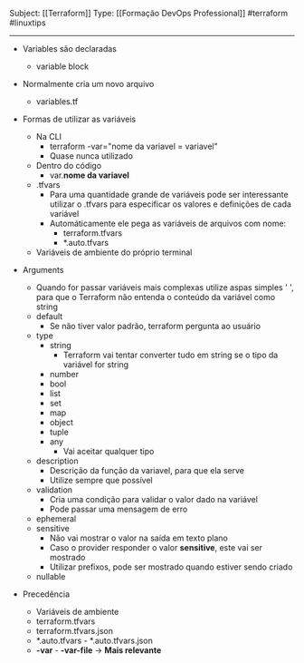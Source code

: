 Subject: [[Terraform]] 
Type: [[Formação DevOps Professional]]  #terraform #linuxtips

---
- Variables são declaradas
	- variable block
- Normalmente cria um novo arquivo
	- variables.tf
- Formas de utilizar as variáveis
	- Na CLI 
		- terraform -var="nome da variavel = variavel"
		- Quase nunca utilizado
	- Dentro do código
		- var.**nome da variavel**
	- .tfvars
		- Para uma quantidade grande de variáveis pode ser interessante utilizar o .tfvars para especificar os valores e definições de cada variável
		- Automáticamente ele pega as variáveis de arquivos com nome:
			- terraform.tfvars
			- \*.auto.tfvars
	- Variáveis de ambiente do próprio terminal
- Arguments
	- Quando for passar variáveis mais complexas utilize aspas simples '  ', para que o Terraform não entenda o conteúdo da variável como string
	- default
		- Se não tiver valor padrão, terraform pergunta ao usuário
	- type
		- string
			- Terraform vai tentar converter tudo em string se o tipo da variável for string
		- number
		- bool
		- list
		- set
		- map
		- object
		- tuple
		- any
			- Vai aceitar qualquer tipo
	- description
		- Descrição da função da variavel, para que ela serve
		- Utilize sempre que possível
	- validation
		- Cria uma condição para validar o valor dado na variável
		- Pode passar uma mensagem de erro
	- ephemeral
	- sensitive
		- Não vai mostrar o valor na saída em texto plano
		- Caso o provider responder o valor **sensitive**, este vai ser mostrado 
		- Utilizar prefixos, pode ser mostrado quando estiver sendo criado
	- nullable

- Precedência
	- Variáveis de ambiente
	- terraform.tfvars
	- terraform.tfvars.json
	- \*.auto.tfvars - \*.auto.tfvars.json
	- **-var** - **-var-file** -> **Mais relevante**